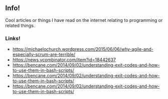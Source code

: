 ## Info!

Cool articles or things I have read on the internet relating to programming or
related things.

### Links!
- https://michaelochurch.wordpress.com/2015/06/06/why-agile-and-especially-scrum-are-terrible/
- https://news.ycombinator.com/item?id=18442637
- https://bencane.com/2014/09/02/understanding-exit-codes-and-how-to-use-them-in-bash-scripts/
- https://bencane.com/2014/09/02/understanding-exit-codes-and-how-to-use-them-in-bash-scripts/
- https://bencane.com/2014/09/02/understanding-exit-codes-and-how-to-use-them-in-bash-scripts/
